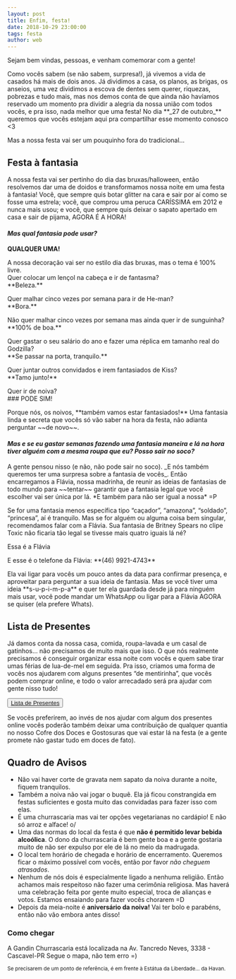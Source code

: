 ```yaml
---
layout: post
title: Enfim, festa!
date: 2018-10-29 23:00:00
tags: festa
author: web
---
```


<p>Sejam bem vindas, pessoas, e venham comemorar com a gente!</p>

<p>Como vocês sabem (se não sabem, surpresa!), já vivemos a vida de casados há mais de dois anos. Já dividimos a casa, os planos, as brigas, os anseios, uma vez dividimos a escova de dentes sem querer, riquezas, pobrezas e tudo mais, mas nos demos conta de que ainda não havíamos reservado um momento pra dividir a alegria da nossa união com todos vocês, e pra isso, nada melhor que uma festa!
No dia **_27 de outubro_** queremos que vocês estejam aqui pra compartilhar esse momento conosco <3</p>

<p>Mas a nossa festa vai ser um pouquinho fora do tradicional…</p>

## Festa à fantasia

<p>A nossa festa vai ser pertinho do dia das bruxas/halloween, então resolvemos dar uma de doidos e transformamos nossa noite em uma festa à fantasia! Você, que sempre quis botar glitter na cara e sair por aí como se fosse uma estrela; você, que comprou uma peruca CARÍSSIMA em 2012 e nunca mais usou; e você, que sempre quis deixar o sapato apertado em casa e sair de pijama, AGORA É A HORA!</P>

#### *Mas qual fantasia pode usar?*

**QUALQUER UMA!**<br/>
<p>
A nossa decoração vai ser no estilo dia das bruxas, mas o tema é 100% livre. <br/>
Quer colocar um lençol na cabeça e ir de fantasma?<br/>
**Beleza.**<br/></p>
<p>
Quer malhar cinco vezes por semana para ir de He-man?<br/>
**Bora.**<br/></p>
<p>
Não quer malhar cinco vezes por semana mas ainda quer ir de sunguinha?<br/>
**100% de boa.**<br/></p>
<p>
Quer gastar o seu salário do ano e fazer uma réplica em tamanho real do Godzilla?<br/>
**Se passar na porta, tranquilo.**<br/></p>
<p>
Quer juntar outros convidados e irem fantasiados de Kiss?<br/>
**Tamo junto!**<br/></p>
<p>
Quer ir de noiva?<br/>
### PODE SIM!</p>

<amp-img src="{{ site.baseurl }}assets/images/noivo460.png" width="1000" height="801" layout="responsive" alt="aquela foto do pai que se fantasia todo dia que o onibus passa busca o muleque pra escola e hoje tava vestido de noiva" class="mb3"></amp-img>

<p>Porque nós, os noivos, **também vamos estar fantasiados!** Uma fantasia linda e secreta que vocês só vão saber na hora da festa, não adianta perguntar ~~de novo~~.</p>

#### *Mas e se eu gastar semanas fazendo uma fantasia maneira e lá na hora tiver alguém com a mesma roupa que eu? Posso sair no soco?*

<p>A gente pensou nisso (e não, não pode sair no soco). _E nós também queremos ter uma surpresa sobre a fantasia de vocês_. Então encarregamos a Flávia, nossa madrinha, de reunir as ideias de fantasias de todo mundo para ~~tentar~~ garantir que a fantasia legal que você escolher vai ser única por lá. *E também para não ser igual a nossa* =P </p>
<p>Se for uma fantasia menos específica tipo “caçador”, “amazona”, “soldado”, “princesa”, aí é tranquilo. Mas se for alguém ou alguma coisa bem singular, recomendamos falar com a Flávia. Sua fantasia de Britney Spears no clipe Toxic não ficaria tão legal se tivesse mais quatro iguais lá né?</p>

<p class="center-text"> Essa é a Flávia</p>
<amp-img src="{{ site.baseurl }}assets/images/pedoflaviaResize.png" width="1600" height="960" layout="responsive" alt="foto da flávia usando uma touquinha do pedobear" class="mb3"></amp-img>

<p class="center-text"> E esse é o telefone da Flávia: **(46) 9921-4743**</p>

<p>Ela vai ligar para vocês um pouco antes da data para confirmar presença, e aproveitar para perguntar a sua ideia de fantasia. Mas se você tiver uma ideia **s-u-p-i-m-p-a** e quer ter ela guardada desde já para ninguém mais usar, você pode mandar um WhatsApp ou ligar para a Flávia AGORA se quiser (ela prefere Whats).</p>

## Lista de Presentes

<p> Já damos conta da nossa casa, comida, roupa-lavada e um casal de gatinhos… não precisamos de muito mais que isso. O que nós realmente precisamos é conseguir organizar essa noite com vocês e quem sabe tirar umas férias de lua-de-mel em seguida. Pra isso, criamos uma forma de vocês nos ajudarem com alguns presentes “de mentirinha”, que vocês podem comprar online, e todo o valor arrecadado será pra ajudar com gente nisso tudo!</p>
<div class="flex flex-column mb2 items-center">
  <button class="ampstart-btn purple-btn">
    <a title="Lista de Presentes" class="white-text" href="https://wedy.com/sarah-cris/presentes">Lista de Presentes</a>
  </button>
</div>

<p>Se vocês preferirem, ao invés de nos ajudar com algum dos presentes online vocês poderão também deixar uma contribuição de qualquer quantia no nosso Cofre dos Doces e Gostosuras que vai estar lá na festa (e a gente promete não gastar tudo em doces de fato).</p>

## Quadro de Avisos

- Não vai haver corte de gravata nem sapato da noiva durante a noite, fiquem tranquilos. 
- Também a noiva não vai jogar o buquê. Ela já ficou constrangida em festas suficientes e gosta muito das convidadas para fazer isso com elas.
- É uma churrascaria mas vai ter opções vegetarianas no cardápio! E não só arroz e alface! o/
- Uma das normas do local da festa é que **não é permitido levar bebida alcoólica**. O dono da churrascaria é bem gente boa e a gente gostaria muito de não ser expulso por ele de lá no meio da madrugada.
- O local tem horário de chegada e horário de encerramento. Queremos ficar o máximo possível com vocês, então por favor *não cheguem atrasados*. 
- Nenhum de nós dois é especialmente ligado a nenhuma religião. Então achamos mais respeitoso não fazer uma cerimônia religiosa. Mas haverá uma celebração feita por gente muito especial, troca de alianças e votos. Estamos ensaiando para fazer vocês chorarem =D
- Depois da meia-noite é **aniversário da noiva!** Vai ter bolo e parabéns, então não vão embora antes disso!

### Como chegar

A Gandin Churrascaria está localizada na Av. Tancredo Neves, 3338 - Cascavel-PR
Segue o mapa, não tem erro =)
<amp-iframe 
  width="666"
  height="400"
  layout="responsive"
  sandbox="allow-scripts allow-same-origin allow-popups"
  frameborder="0"
  src="https://www.google.com/maps/embed/v1/place?key=AIzaSyBij_TLl1C69MZkj_8WZ0GwZpQ2PI37_co&q=place_id:ChIJh-lJCJXW85QRZyWGKyKpv_w">
  <amp-img placeholder layout="fill"
      src="../assets/images/maps_placeholder.png"></amp-img>
</amp-iframe>

<sub> Se precisarem de um ponto de referência, é em frente à Estátua da Liberdade... da Havan.</sub>











 